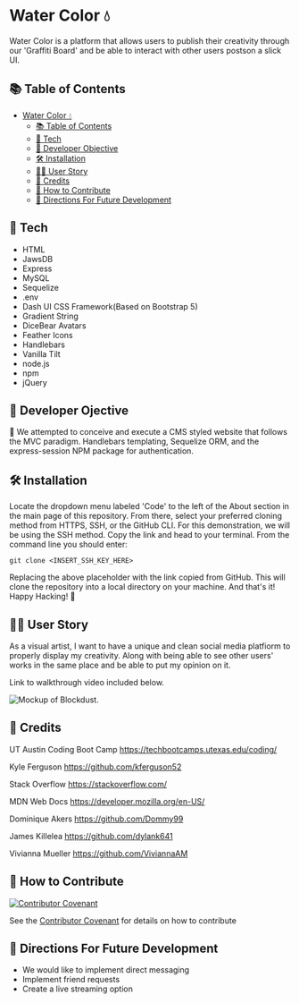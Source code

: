 # Water Color 💧

Water Color is a platform that allows users to publish their creativity through our 'Graffiti Board' and be able to interact with other users postson a slick UI.

## 📚 Table of Contents

- [Water Color 💧](#water-color-)
  - [📚 Table of Contents](#-table-of-contents)
  - [🧾 Tech](#-tech)
  - [📖 Developer Objective](#-developer-objective)
  - [🛠️ Installation](#️-installation)
  - [👨‍🏫 User Story](#-user-story)
  - [🥂 Credits](#-credits)
  - [👋 How to Contribute](#-how-to-contribute)
  - [🤖 Directions For Future Development](#-directions-for-future-development)

## 🧾 Tech

- HTML
- JawsDB
- Express
- MySQL
- Sequelize
- .env
- Dash UI CSS Framework(Based on Bootstrap 5)
- Gradient String
- DiceBear Avatars
- Feather Icons
- Handlebars
- Vanilla Tilt
- node.js
- npm
- jQuery

## 📖 Developer Ojective

📓 We attempted to conceive and execute a CMS styled website that follows the MVC paradigm. Handlebars templating, Sequelize ORM, and the express-session NPM package for authentication.

## 🛠️ Installation

Locate the dropdown menu labeled 'Code' to the left of the About section in the main page of this repository. From there, select your preferred cloning method from HTTPS, SSH, or the GitHub CLI. For this demonstration, we will be using the SSH method. Copy the link and head to your terminal. From the command line you should enter:

    git clone <INSERT_SSH_KEY_HERE>

Replacing the above placeholder with the link copied from GitHub. This will clone the repository into a local directory on your machine. And that's it! Happy Hacking! 🚀

## 👨‍🏫 User Story

As a visual artist, I want to have a unique and clean social media platfiorm to properly display my creativity. Along with being able to see other users' works in the same place and be able to put my opinion on it.

Link to walkthrough video included below.

![Mockup of Blockdust.](./public/images/Animation.gif)

## 🥂 Credits

UT Austin Coding Boot Camp https://techbootcamps.utexas.edu/coding/

Kyle Ferguson https://github.com/kferguson52

Stack Overflow https://stackoverflow.com/

MDN Web Docs https://developer.mozilla.org/en-US/

Dominique Akers https://github.com/Dommy99

James Killelea https://github.com/dylank641

Vivianna Mueller https://github.com/ViviannaAM

## 👋 How to Contribute

[![Contributor Covenant](https://img.shields.io/badge/Contributor%20Covenant-2.1-4baaaa.svg)](code_of_conduct.md)

See the [Contributor Covenant](https://www.contributor-covenant.org/) for details on how to contribute

## 🤖 Directions For Future Development
- We would like to implement direct messaging
- Implement friend requests
- Create a live streaming option
